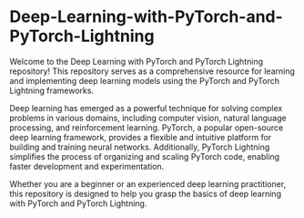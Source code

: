 # Deep-Learning-with-PyTorch-and-PyTorch-Lightning

Welcome to the Deep Learning with PyTorch and PyTorch Lightning repository! This repository serves as a comprehensive resource for learning and implementing deep learning models using the PyTorch and PyTorch Lightning frameworks.

Deep learning has emerged as a powerful technique for solving complex problems in various domains, including computer vision, natural language processing, and reinforcement learning. PyTorch, a popular open-source deep learning framework, provides a flexible and intuitive platform for building and training neural networks. Additionally, PyTorch Lightning simplifies the process of organizing and scaling PyTorch code, enabling faster development and experimentation.

Whether you are a beginner or an experienced deep learning practitioner, this repository is designed to help you grasp the basics of deep learning with PyTorch and PyTorch Lightning. 
